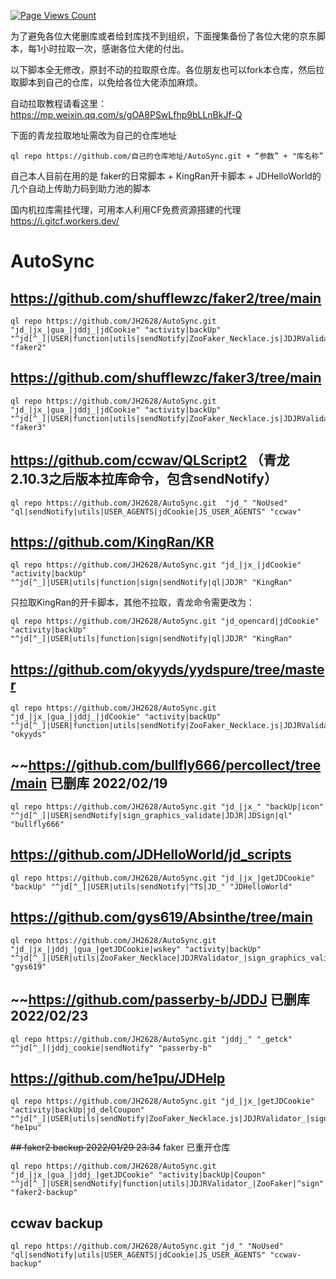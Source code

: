 [![Page Views Count](https://badges.toozhao.com/badges/01FVFWHTPMF5JQEWK1AW75VNAE/green.svg)](https://badges.toozhao.com/stats/01FVFWHTPMF5JQEWK1AW75VNAE "Get your own page views count badge on badges.toozhao.com")

为了避免各位大佬删库或者给封库找不到组织，下面搜集备份了各位大佬的京东脚本，每1小时拉取一次，感谢各位大佬的付出。

以下脚本全无修改，原封不动的拉取原仓库。各位朋友也可以fork本仓库，然后拉取脚本到自己的仓库，以免给各位大佬添加麻烦。

自动拉取教程请看这里： https://mp.weixin.qq.com/s/gOA8PSwLfhp9bLLnBkJf-Q

下面的青龙拉取地址需改为自己的仓库地址

    ql repo https://github.com/自己的仓库地址/AutoSync.git + “参数” + "库名称”

自己本人目前在用的是 faker的日常脚本 + KingRan开卡脚本 + JDHelloWorld的几个自动上传助力码到助力池的脚本

国内机拉库需挂代理，可用本人利用CF免费资源搭建的代理 https://i.gitcf.workers.dev/

# AutoSync

## https://github.com/shufflewzc/faker2/tree/main

    ql repo https://github.com/JH2628/AutoSync.git  "jd_|jx_|gua_|jddj_|jdCookie" "activity|backUp" "^jd[^_]|USER|function|utils|sendNotify|ZooFaker_Necklace.js|JDJRValidator_|sign_graphics_validate|ql|JDSignValidator" "faker2"

## https://github.com/shufflewzc/faker3/tree/main

    ql repo https://github.com/JH2628/AutoSync.git "jd_|jx_|gua_|jddj_|jdCookie" "activity|backUp" "^jd[^_]|USER|function|utils|sendNotify|ZooFaker_Necklace.js|JDJRValidator_|sign_graphics_validate|ql|JDSignValidator" "faker3"

## https://github.com/ccwav/QLScript2 （青龙2.10.3之后版本拉库命令，包含sendNotify）

    ql repo https://github.com/JH2628/AutoSync.git  "jd_" "NoUsed" "ql|sendNotify|utils|USER_AGENTS|jdCookie|JS_USER_AGENTS" "ccwav"

## https://github.com/KingRan/KR

    ql repo https://github.com/JH2628/AutoSync.git "jd_|jx_|jdCookie" "activity|backUp" "^jd[^_]|USER|utils|function|sign|sendNotify|ql|JDJR" "KingRan"

只拉取KingRan的开卡脚本，其他不拉取，青龙命令需更改为：

    ql repo https://github.com/JH2628/AutoSync.git "jd_opencard|jdCookie" "activity|backUp" "^jd[^_]|USER|utils|function|sign|sendNotify|ql|JDJR" "KingRan"

## https://github.com/okyyds/yydspure/tree/master

    ql repo https://github.com/JH2628/AutoSync.git "jd_|jx_|gua_|jddj_|jdCookie" "activity|backUp" "^jd[^_]|USER|function|utils|sendNotify|ZooFaker_Necklace.js|JDJRValidator_|sign_graphics_validate|ql|JDSignValidator" "okyyds"
    
## ~~https://github.com/bullfly666/percollect/tree/main 已删库 2022/02/19

    ql repo https://github.com/JH2628/AutoSync.git "jd_|jx_" "backUp|icon" "^jd[^_]|USER|sendNotify|sign_graphics_validate|JDJR|JDSign|ql" "bullfly666"

## https://github.com/JDHelloWorld/jd_scripts

    ql repo https://github.com/JH2628/AutoSync.git "jd_|jx_|getJDCookie" "backUp" "^jd[^_]|USER|utils|sendNotify|^TS|JD_" "JDHelloWorld"

## https://github.com/gys619/Absinthe/tree/main

    ql repo https://github.com/JH2628/AutoSync.git "jd_|jx_|jddj_|gua_|getJDCookie|wskey" "activity|backUp" "^jd[^_]|USER|utils|ZooFaker_Necklace|JDJRValidator_|sign_graphics_validate|jddj_cookie|function|ql|magic|JDJR|JD" "gys619"

## ~~https://github.com/passerby-b/JDDJ 已删库 2022/02/23

    ql repo https://github.com/JH2628/AutoSync.git "jddj_" "_getck" "^jd[^_]|jddj_cookie|sendNotify" "passerby-b"

## https://github.com/he1pu/JDHelp

    ql repo https://github.com/JH2628/AutoSync.git "jd_|jx_|getJDCookie" "activity|backUp|jd_delCoupon" "^jd[^_]|USER|utils|sendNotify|ZooFaker_Necklace.js|JDJRValidator_|sign_graphics_validate" "he1pu"

~~## faker2 backup 2022/01/29 23:34~~ faker 已重开仓库

    ql repo https://github.com/JH2628/AutoSync.git "jd_|jx_|gua_|jddj_|getJDCookie" "activity|backUp|Coupon" "^jd[^_]|USER|sendNotify|function|utils|JDJRValidator_|ZooFaker|^sign" "faker2-backup"
    
## ccwav backup

    ql repo https://github.com/JH2628/AutoSync.git "jd_" "NoUsed" "ql|sendNotify|utils|USER_AGENTS|jdCookie|JS_USER_AGENTS" "ccwav-backup"
